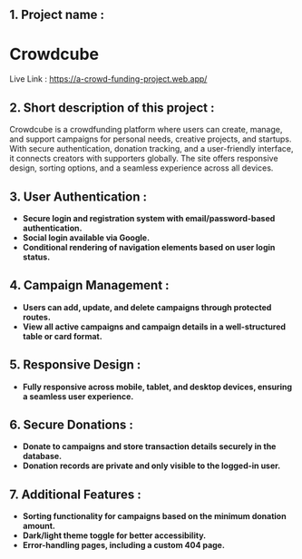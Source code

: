 
## 1. Project name :
# Crowdcube
Live Link : https://a-crowd-funding-project.web.app/


## 2. Short description of this project :

Crowdcube is a crowdfunding platform where users can create, manage, and support campaigns for personal needs, creative projects, and startups. With secure authentication, donation tracking, and a user-friendly interface, it connects creators with supporters globally. The site offers responsive design, sorting options, and a seamless experience across all devices.

## 3. User Authentication :

* **Secure login and registration system with email/password-based authentication.** 
* **Social login available via Google.** 
* **Conditional rendering of navigation elements based on user login status.** 


## 4. Campaign Management :

* **Users can add, update, and delete campaigns through protected routes.** 
* **View all active campaigns and campaign details in a well-structured table or card format.**

## 5. Responsive Design :

* **Fully responsive across mobile, tablet, and desktop devices, ensuring a seamless user experience.** 

## 6. Secure Donations :

* **Donate to campaigns and store transaction details securely in the database.** 
* **Donation records are private and only visible to the logged-in user.** 

## 7. Additional Features :

* **Sorting functionality for campaigns based on the minimum donation amount.**
* **Dark/light theme toggle for better accessibility.**
* **Error-handling pages, including a custom 404 page.**








